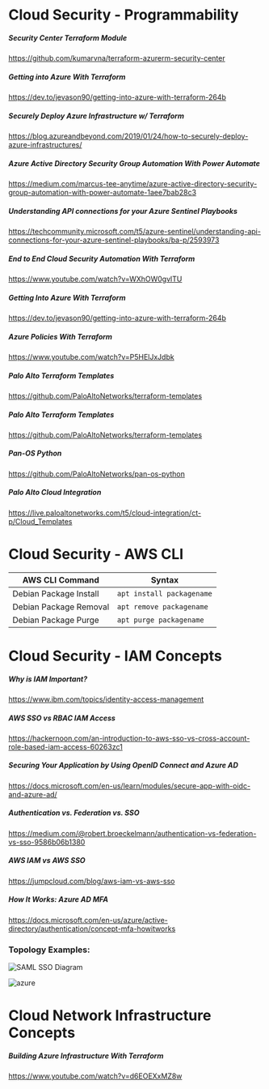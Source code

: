 # Cloud Security - Programmability

##### Security Center Terraform Module
https://github.com/kumarvna/terraform-azurerm-security-center

##### Getting into Azure With Terraform
https://dev.to/jevason90/getting-into-azure-with-terraform-264b

##### Securely Deploy Azure Infrastructure w/ Terraform
https://blog.azureandbeyond.com/2019/01/24/how-to-securely-deploy-azure-infrastructures/

##### Azure Active Directory Security Group Automation With Power Automate
https://medium.com/marcus-tee-anytime/azure-active-directory-security-group-automation-with-power-automate-1aee7bab28c3

##### Understanding API connections for your Azure Sentinel Playbooks
https://techcommunity.microsoft.com/t5/azure-sentinel/understanding-api-connections-for-your-azure-sentinel-playbooks/ba-p/2593973

##### End to End Cloud Security Automation With Terraform
https://www.youtube.com/watch?v=WXhOW0gvlTU

##### Getting Into Azure With Terraform
https://dev.to/jevason90/getting-into-azure-with-terraform-264b

##### Azure Policies With Terraform
https://www.youtube.com/watch?v=P5HElJxJdbk

##### Palo Alto Terraform Templates
https://github.com/PaloAltoNetworks/terraform-templates

##### Palo Alto Terraform Templates
https://github.com/PaloAltoNetworks/terraform-templates

##### Pan-OS Python
https://github.com/PaloAltoNetworks/pan-os-python

##### Palo Alto Cloud Integration
https://live.paloaltonetworks.com/t5/cloud-integration/ct-p/Cloud_Templates

# Cloud Security - AWS CLI
AWS CLI Command | Syntax 
------------ | -------------
Debian Package Install | ```apt install packagename```
Debian Package Removal | ```apt remove packagename```
Debian Package Purge | ```apt purge packagename```


# Cloud Security - IAM Concepts

##### Why is IAM Important?
https://www.ibm.com/topics/identity-access-management

##### AWS SSO vs RBAC IAM Access
https://hackernoon.com/an-introduction-to-aws-sso-vs-cross-account-role-based-iam-access-60263zc1

##### Securing Your Application by Using OpenID Connect and Azure AD
https://docs.microsoft.com/en-us/learn/modules/secure-app-with-oidc-and-azure-ad/

##### Authentication vs. Federation vs. SSO
https://medium.com/@robert.broeckelmann/authentication-vs-federation-vs-sso-9586b06b1380

##### AWS IAM vs AWS SSO
https://jumpcloud.com/blog/aws-iam-vs-aws-sso

##### How It Works: Azure AD MFA
https://docs.microsoft.com/en-us/azure/active-directory/authentication/concept-mfa-howitworks

### Topology Examples:

![SAML SSO Diagram](https://user-images.githubusercontent.com/87448126/127930799-f7f85c4d-89ee-4db4-b661-a5dd623beb14.png)

![azure](https://user-images.githubusercontent.com/87448126/127947311-a0280959-4fd9-4039-ba3f-bde9804741cb.png)




# Cloud Network Infrastructure Concepts

##### Building Azure Infrastructure With Terraform
https://www.youtube.com/watch?v=d6EOEXxMZ8w



